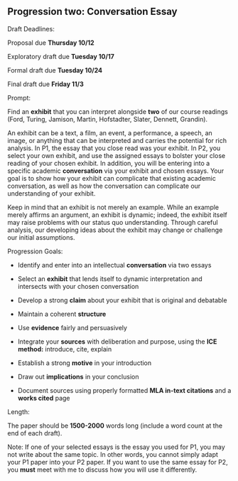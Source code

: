 ## Progression two: Conversation Essay

Draft Deadlines:

Proposal due **Thursday 10/12**

Exploratory draft due **Tuesday 10/17**

Formal draft due **Tuesday 10/24**

Final draft due **Friday 11/3**

Prompt:

Find an **exhibit** that you can interpret alongside **two** of our course readings (Ford, Turing, Jamison, Martin, Hofstadter, Slater, Dennett, Grandin).

An exhibit can be a text, a film, an event, a performance, a speech, an image, or anything that can be interpreted and carries the potential for rich analysis. In P1, the essay that you close read was your exhibit. In P2, you select your own exhibit, and use the assigned essays to bolster your close reading of your chosen exhibit. In addition, you will be entering into a specific academic **conversation** via your exhibit and chosen essays. Your goal is to show how your exhibit can complicate that existing academic conversation, as well as how the conversation can complicate our understanding of your exhibit.

Keep in mind that an exhibit is not merely an example. While an example merely affirms an argument, an exhibit is dynamic; indeed, the exhibit itself may raise problems with our status quo understanding. Through careful analysis, our developing ideas about the exhibit may change or challenge our initial assumptions.

Progression Goals:

- Identify and enter into an intellectual **conversation** via two essays

- Select an **exhibit** that lends itself to dynamic interpretation and intersects with your chosen conversation

- Develop a strong **claim** about your exhibit that is original and debatable

- Maintain a coherent **structure**

- Use **evidence** fairly and persuasively

- Integrate your **sources** with deliberation and purpose, using the **ICE method:** introduce, cite, explain

- Establish a strong **motive** in your introduction

- Draw out **implications** in your conclusion

- Document sources using properly formatted **MLA in-text citations** and a **works cited** page

Length:

The paper should be __1500-2000__ words long (include a word count at the end of each draft).

Note: If one of your selected essays is the essay you used for P1, you may not write about the same topic. In other words, you cannot simply adapt your P1 paper into your P2 paper. If you want to use the same essay for P2, you **must** meet with me to discuss how you will use it differently.
